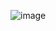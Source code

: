 ![image](https://user-images.githubusercontent.com/76499690/187188183-402c1d27-e832-440a-a206-6b73bf392ace.png)

